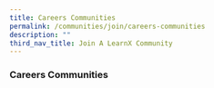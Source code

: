 ```yaml
---
title: Careers Communities
permalink: /communities/join/careers-communities
description: ""
third_nav_title: Join A LearnX Community
---
```

### **Careers Communities**